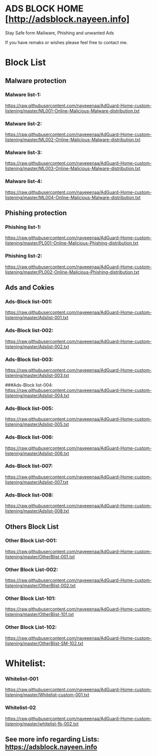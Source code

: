 # ADS BLOCK HOME [http://adsblock.nayeen.info]

Stay Safe form Mailware, Phishing and unwanted Ads

If you have remaks or wishes please feel free to contact me.


# Block List
## Malware protection

### Malware list-1:
https://raw.githubusercontent.com/nayeeenaa/AdGuard-Home-custom-listening/master/ML001-Online-Malicious-Malware-distribution.txt

### Malware list-2:
https://raw.githubusercontent.com/nayeeenaa/AdGuard-Home-custom-listening/master/ML002-Online-Malicious-Malware-distribution.txt

### Malware list-3:
https://raw.githubusercontent.com/nayeeenaa/AdGuard-Home-custom-listening/master/ML003-Online-Malicious-Malware-distribution.txt

### Malware list-4:
https://raw.githubusercontent.com/nayeeenaa/AdGuard-Home-custom-listening/master/ML004-Online-Malicious-Malware-distribution.txt



## Phishing protection

### Phishing list-1:
https://raw.githubusercontent.com/nayeeenaa/AdGuard-Home-custom-listening/master/PL001-Online-Malicious-Phishing-distribution.txt


### Phishing list-2:
https://raw.githubusercontent.com/nayeeenaa/AdGuard-Home-custom-listening/master/PL002-Online-Malicious-Phishing-distribution.txt



## Ads and Cokies 

### Ads-Block list-001:
https://raw.githubusercontent.com/nayeeenaa/AdGuard-Home-custom-listening/master/Adslist-001.txt

### Ads-Block list-002:
https://raw.githubusercontent.com/nayeeenaa/AdGuard-Home-custom-listening/master/Adslist-002.txt

### Ads-Block list-003:
https://raw.githubusercontent.com/nayeeenaa/AdGuard-Home-custom-listening/master/Adslist-003.txt

###Ads-Block list-004:
https://raw.githubusercontent.com/nayeeenaa/AdGuard-Home-custom-listening/master/Adslist-004.txt

### Ads-Block list-005:
https://raw.githubusercontent.com/nayeeenaa/AdGuard-Home-custom-listening/master/Adslist-005.txt

### Ads-Block list-006:
https://raw.githubusercontent.com/nayeeenaa/AdGuard-Home-custom-listening/master/Adslist-006.txt

### Ads-Block list-007:
https://raw.githubusercontent.com/nayeeenaa/AdGuard-Home-custom-listening/master/Adslist-007.txt

### Ads-Block list-008:
https://raw.githubusercontent.com/nayeeenaa/AdGuard-Home-custom-listening/master/Adslist-008.txt


## Others Block List

### Other Block List-001:
https://raw.githubusercontent.com/nayeeenaa/AdGuard-Home-custom-listening/master/OtherBlist-001.txt

### Other Block List-002:
https://raw.githubusercontent.com/nayeeenaa/AdGuard-Home-custom-listening/master/OtherBlist-002.txt

### Other Block List-101:
https://raw.githubusercontent.com/nayeeenaa/AdGuard-Home-custom-listening/master/OtherBlist-101.txt

### Other Block List-102:
https://raw.githubusercontent.com/nayeeenaa/AdGuard-Home-custom-listening/master/OtherBlist-SM-102.txt




# Whitelist:
### Whitelist-001
https://raw.githubusercontent.com/nayeeenaa/AdGuard-Home-custom-listening/master/Whitelist-custom-001.txt

### Whitelist-02
https://raw.githubusercontent.com/nayeeenaa/AdGuard-Home-custom-listening/master/whitelist-fb-002.txt




## See more info regarding Lists: https://adsblock.nayeen.info
